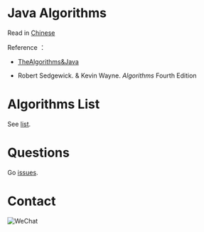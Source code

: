 # Java Algorithms

Read in [Chinese](https://github.com/zsy0216/JavaAlgorithms/blob/master/README_ch.md)

Reference ：

- [TheAlgorithms&Java](https://github.com/TheAlgorithms/Java) 

-  Robert Sedgewick. & Kevin Wayne. _Algorithms_ Fourth Edition

# Algorithms List
See [list](https://github.com/zsy0216/JavaAlgorithms/blob/master/LIST.md). 

# Questions
Go [issues](https://github.com/zsy0216/JavaAlgorithms/issues/new). 

# Contact
![WeChat](https://gitee.com/zsy0216/typora-image/raw/master/typora/e906d660515ab1324c18c41bf93a2a7.jpg)

